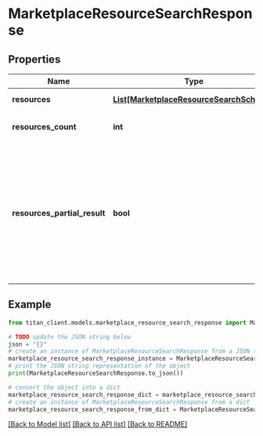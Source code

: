 # MarketplaceResourceSearchResponse


## Properties

Name | Type | Description | Notes
------------ | ------------- | ------------- | -------------
**resources** | [**List[MarketplaceResourceSearchSchema]**](MarketplaceResourceSearchSchema.md) | List of resources. | [optional] 
**resources_count** | **int** | Count of matched results. | 
**resources_partial_result** | **bool** | Indicates whether response contains partial result. It could be in case when request took too long and was terminated by timeout. | [optional] 

## Example

```python
from titan_client.models.marketplace_resource_search_response import MarketplaceResourceSearchResponse

# TODO update the JSON string below
json = "{}"
# create an instance of MarketplaceResourceSearchResponse from a JSON string
marketplace_resource_search_response_instance = MarketplaceResourceSearchResponse.from_json(json)
# print the JSON string representation of the object
print(MarketplaceResourceSearchResponse.to_json())

# convert the object into a dict
marketplace_resource_search_response_dict = marketplace_resource_search_response_instance.to_dict()
# create an instance of MarketplaceResourceSearchResponse from a dict
marketplace_resource_search_response_from_dict = MarketplaceResourceSearchResponse.from_dict(marketplace_resource_search_response_dict)
```
[[Back to Model list]](../README.md#documentation-for-models) [[Back to API list]](../README.md#documentation-for-api-endpoints) [[Back to README]](../README.md)


